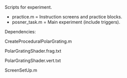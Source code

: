 Scripts for experiment. 

- practice.m = Instruction screens and practice blocks. 
- posner_task.m = Main experiment (include triggers).

Dependencies:

CreateProceduralPolarGrating.m

PolarGratingShader.frag.txt

PolarGratingShader.vert.txt

ScreenSetUp.m
